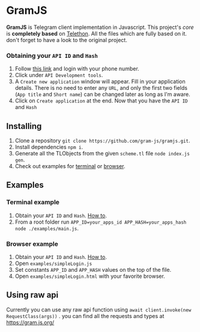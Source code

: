 # GramJS
**GramJS** is Telegram client implementation in Javascript. This project's _core_ is **completely based** on
[Telethon](https://github.com/LonamiWebs/Telethon). All the files which are fully based on it.
don't forget to have a look to the original project.

### Obtaining your `API ID` and `Hash`
1. Follow [this link](https://my.telegram.org) and login with your phone number.
2. Click under `API Development tools`.
3. A `Create new application` window will appear. Fill in your application details.
There is no need to enter any `URL`, and only the first two fields (`App title` and `Short name`)
can be changed later as long as I'm aware.
4. Click on `Create application` at the end. Now that you have the `API ID` and `Hash`

## Installing
1. Clone a repository `git clone https://github.com/gram-js/gramjs.git`.
2. Install dependencies `npm i`.
3. Generate all the TLObjects from the given `scheme.tl` file `node index.js gen`.
4. Check out examples for [terminal](#terminal-example) or [browser](#browser-example).

## Examples
### Terminal example
1. Obtain your `API ID` and `Hash`. [How to](#obtaining-your-api-id-and-hash).
2. From a root folder run `APP_ID=your_apps_id APP_HASH=your_apps_hash node ./examples/main.js`.

### Browser example
1. Obtain your `API ID` and `Hash`. [How to](#obtaining-your-api-id-and-hash).
2. Open `examples/simpleLogin.js`
3. Set constants `APP_ID` and `APP_HASH` values on the top of the file.
4. Open `examples/simpleLogin.html` with your favorite browser.

## Using raw api
Currently you can use any raw api function using `await client.invoke(new RequestClass(args))` .
you can find all the requests and types at https://gram.js.org/
